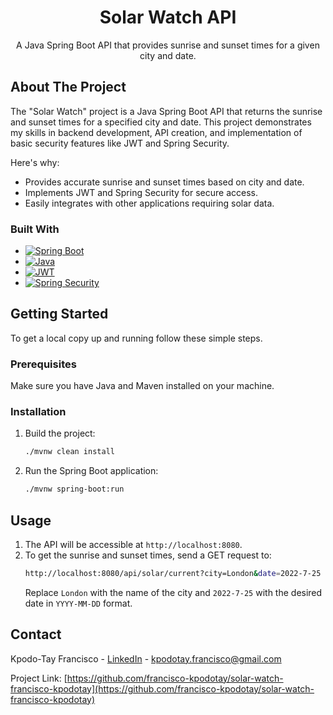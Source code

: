 <div align="center">
  <h1 align="center">Solar Watch API</h1>
  <p align="center">
    A Java Spring Boot API that provides sunrise and sunset times for a given city and date.</p>
</div>

## About The Project

The "Solar Watch" project is a Java Spring Boot API that returns the sunrise and sunset times for a specified city and date. This project demonstrates my skills in backend development, API creation, and implementation of basic security features like JWT and Spring Security.

Here's why:

- Provides accurate sunrise and sunset times based on city and date.
- Implements JWT and Spring Security for secure access.
- Easily integrates with other applications requiring solar data.

### Built With

- [![Spring Boot][SpringBoot]][SpringBoot-url]
- [![Java][Java]][Java-url]
- [![JWT][JWT]][JWT-url]
- [![Spring Security][SpringSecurity]][SpringSecurity-url]

## Getting Started

To get a local copy up and running follow these simple steps.

### Prerequisites

Make sure you have Java and Maven installed on your machine.

### Installation

1. Build the project:
    ```sh
    ./mvnw clean install
    ```
2. Run the Spring Boot application:
    ```sh
    ./mvnw spring-boot:run
    ```

## Usage

1. The API will be accessible at `http://localhost:8080`.
2. To get the sunrise and sunset times, send a GET request to:
    ```sh
    http://localhost:8080/api/solar/current?city=London&date=2022-7-25
    ```
   Replace `London` with the name of the city and `2022-7-25` with the desired date in `YYYY-MM-DD` format.

## Contact
Kpodo-Tay Francisco - [LinkedIn](https://www.linkedin.com/in/francisco-kpodotay/) - kpodotay.francisco@gmail.com

Project Link: [https://github.com/francisco-kpodotay/solar-watch-francisco-kpodotay](https://github.com/francisco-kpodotay/solar-watch-francisco-kpodotay)

<!-- MARKDOWN LINKS & IMAGES -->
[SpringBoot]: https://img.shields.io/badge/Spring%20Boot-6DB33F?style=for-the-badge&logo=springboot&logoColor=white
[SpringBoot-url]: https://spring.io/projects/spring-boot
[Java]: https://img.shields.io/badge/Java-ED8B00?style=for-the-badge&logo=java&logoColor=white
[Java-url]: https://www.java.com/
[JWT]: https://img.shields.io/badge/JWT-00008B?style=for-the-badge&logo=jwt&logoColor=white
[JWT-url]: https://jwt.io/
[SpringSecurity]: https://img.shields.io/badge/Spring%20Security-6DB33F?style=for-the-badge&logo=springsecurity&logoColor=white
[SpringSecurity-url]: https://spring.io/projects/spring-security
